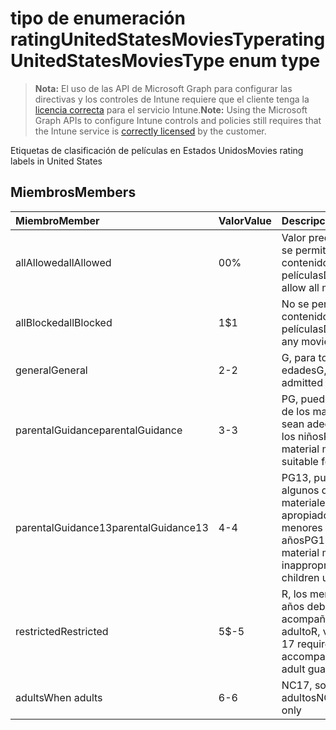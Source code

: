 # <a name="ratingunitedstatesmoviestype-enum-type"></a><span data-ttu-id="e1b28-101">tipo de enumeración ratingUnitedStatesMoviesType</span><span class="sxs-lookup"><span data-stu-id="e1b28-101">ratingUnitedStatesMoviesType enum type</span></span>

> <span data-ttu-id="e1b28-102">**Nota:** El uso de las API de Microsoft Graph para configurar las directivas y los controles de Intune requiere que el cliente tenga la [licencia correcta](https://go.microsoft.com/fwlink/?linkid=839381) para el servicio Intune.</span><span class="sxs-lookup"><span data-stu-id="e1b28-102">**Note:** Using the Microsoft Graph APIs to configure Intune controls and policies still requires that the Intune service is [correctly licensed](https://go.microsoft.com/fwlink/?linkid=839381) by the customer.</span></span>

<span data-ttu-id="e1b28-103">Etiquetas de clasificación de películas en Estados Unidos</span><span class="sxs-lookup"><span data-stu-id="e1b28-103">Movies rating labels in United States</span></span>
## <a name="members"></a><span data-ttu-id="e1b28-104">Miembros</span><span class="sxs-lookup"><span data-stu-id="e1b28-104">Members</span></span>
|<span data-ttu-id="e1b28-105">Miembro</span><span class="sxs-lookup"><span data-stu-id="e1b28-105">Member</span></span>|<span data-ttu-id="e1b28-106">Valor</span><span class="sxs-lookup"><span data-stu-id="e1b28-106">Value</span></span>|<span data-ttu-id="e1b28-107">Descripción</span><span class="sxs-lookup"><span data-stu-id="e1b28-107">Description</span></span>|
|:---|:---|:---|
|<span data-ttu-id="e1b28-108">allAllowed</span><span class="sxs-lookup"><span data-stu-id="e1b28-108">allAllowed</span></span>|<span data-ttu-id="e1b28-109">0</span><span class="sxs-lookup"><span data-stu-id="e1b28-109">0%</span></span>|<span data-ttu-id="e1b28-110">Valor predeterminado, se permite todo el contenido de películas</span><span class="sxs-lookup"><span data-stu-id="e1b28-110">Default value, allow all movies content</span></span>|
|<span data-ttu-id="e1b28-111">allBlocked</span><span class="sxs-lookup"><span data-stu-id="e1b28-111">allBlocked</span></span>|<span data-ttu-id="e1b28-112">1</span><span class="sxs-lookup"><span data-stu-id="e1b28-112">$1</span></span>|<span data-ttu-id="e1b28-113">No se permite ningún contenido de películas</span><span class="sxs-lookup"><span data-stu-id="e1b28-113">Do not allow any movies content</span></span>|
|<span data-ttu-id="e1b28-114">general</span><span class="sxs-lookup"><span data-stu-id="e1b28-114">General</span></span>|<span data-ttu-id="e1b28-115">2</span><span class="sxs-lookup"><span data-stu-id="e1b28-115">-2</span></span>|<span data-ttu-id="e1b28-116">G, para todas las edades</span><span class="sxs-lookup"><span data-stu-id="e1b28-116">G, all ages admitted</span></span>|
|<span data-ttu-id="e1b28-117">parentalGuidance</span><span class="sxs-lookup"><span data-stu-id="e1b28-117">parentalGuidance</span></span>|<span data-ttu-id="e1b28-118">3</span><span class="sxs-lookup"><span data-stu-id="e1b28-118">-3</span></span>|<span data-ttu-id="e1b28-119">PG, puede que algunos de los materiales no sean adecuados para los niños</span><span class="sxs-lookup"><span data-stu-id="e1b28-119">PG, some material may not be suitable for children</span></span>|
|<span data-ttu-id="e1b28-120">parentalGuidance13</span><span class="sxs-lookup"><span data-stu-id="e1b28-120">parentalGuidance13</span></span>|<span data-ttu-id="e1b28-121">4</span><span class="sxs-lookup"><span data-stu-id="e1b28-121">-4</span></span>|<span data-ttu-id="e1b28-122">PG13, puede que algunos de los materiales no sean apropiados para menores de 13 años</span><span class="sxs-lookup"><span data-stu-id="e1b28-122">PG13, some material may be inappropriate for children under 13</span></span>|
|<span data-ttu-id="e1b28-123">restricted</span><span class="sxs-lookup"><span data-stu-id="e1b28-123">Restricted</span></span>|<span data-ttu-id="e1b28-124">5</span><span class="sxs-lookup"><span data-stu-id="e1b28-124">$-5</span></span>|<span data-ttu-id="e1b28-125">R, los menores de 17 años deben ir acompañados por un adulto</span><span class="sxs-lookup"><span data-stu-id="e1b28-125">R, viewers under 17 require accompanying parent or adult guardian</span></span>|
|<span data-ttu-id="e1b28-126">adults</span><span class="sxs-lookup"><span data-stu-id="e1b28-126">When adults</span></span>|<span data-ttu-id="e1b28-127">6</span><span class="sxs-lookup"><span data-stu-id="e1b28-127">-6</span></span>|<span data-ttu-id="e1b28-128">NC17, solo para adultos</span><span class="sxs-lookup"><span data-stu-id="e1b28-128">NC17, adults only</span></span>|



